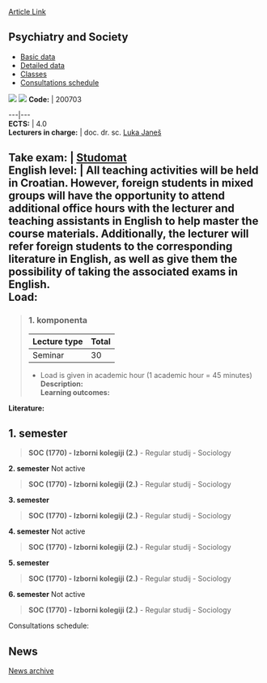 [Article Link](https://www.fhs.hr/en/course/pas)

## Psychiatry and Society
  * [Basic data](https://www.fhs.hr/en/course/pas#v1id-523811_733460_1_0 "Basic data")
  * [Detailed data](https://www.fhs.hr/en/course/pas#v1id-523811_733460_1_1 "Detailed data")
  * [Classes](https://www.fhs.hr/en/course/pas#v1id-523811_733460_1_2 "Classes")
  * [Consultations schedule](https://www.fhs.hr/en/course/pas#v1id-523811_733460_1_3 "Consultations schedule")


[![](https://www.fhs.hr/img/flags/gif/hr.gif)](https://www.fhs.hr/predmet/pid) [![](https://www.fhs.hr/img/flags/gif/gb.gif)](https://www.fhs.hr/en/course/pas)
**Code:** |  200703  
  
---|---  
**ECTS:** |  4.0   
**Lecturers in charge:** |  doc. dr. sc. [Luka Janeš](https://www.fhs.hr/staff/luka.janes)   
  
**Take exam:** |  [Studomat](http://www.isvu.hr/studomat)  
**English level:** |  All teaching activities will be held in Croatian. However, foreign students in mixed groups will have the opportunity to attend additional office hours with the lecturer and teaching assistants in English to help master the course materials. Additionally, the lecturer will refer foreign students to the corresponding literature in English, as well as give them the possibility of taking the associated exams in English.   
**Load:**  
---  
> ### 1. komponenta
> | Lecture type | Total  
> ---|---  
> Seminar | 30  
> * Load is given in academic hour (1 academic hour = 45 minutes)   
**Description:**  
> **Learning outcomes:**  

  
**Literature:**  

  
**1. semester**  
---  
> **SOC (1770) - Izborni kolegiji (2.)** - Regular studij - Sociology  
>   
  
**2. semester** Not active  
> **SOC (1770) - Izborni kolegiji (2.)** - Regular studij - Sociology  
>   
  
**3. semester**  
> **SOC (1770) - Izborni kolegiji (2.)** - Regular studij - Sociology  
>   
  
**4. semester** Not active  
> **SOC (1770) - Izborni kolegiji (2.)** - Regular studij - Sociology  
>   
  
**5. semester**  
> **SOC (1770) - Izborni kolegiji (2.)** - Regular studij - Sociology  
>   
  
**6. semester** Not active  
> **SOC (1770) - Izborni kolegiji (2.)** - Regular studij - Sociology  
>   
Consultations schedule: 


## News
[News archive](https://www.fhs.hr/en/course/pas?@=219qw#news_117778 "News archive")
